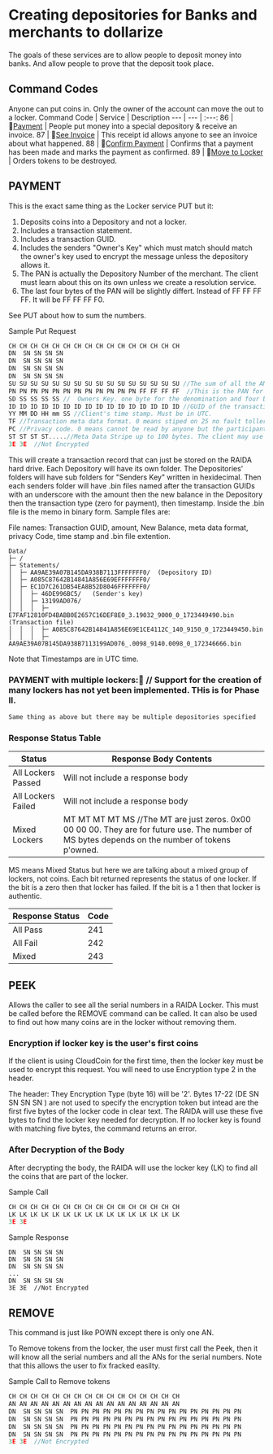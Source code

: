 # Creating depositories for Banks and merchants to dollarize
The goals of these services are to allow people to deposit money into banks.
And allow people to prove that the deposit took place. 


## Command Codes
Anyone can put coins in. Only the owner of the account can move the out to a locker. 
Command Code | Service | Description
--- | --- | :---: 
86 | 🔴[Payment](#) | People put money into a special depository & receive an invoice. 
87 | 🔴[See Invoice](#) | This receipt id allows anyone to see an invoice about what happened. 
88 | 🔴[Confirm Payment](#confirm-payment) | Confirms that a payment has been made and marks the payment as confirmed.
89 | 🔴[Move to Locker](#move-to-locker) | Orders tokens to be destroyed. 

## PAYMENT 

This is the exact same thing as the Locker service PUT but it:
1.  Deposits coins into a Depository and not a locker.
2.  Includes a transaction statement.
3.  Includes a transaction GUID.
4.  Includes the senders "Owner's Key" which must match should match the owner's key used to encrypt the message unless the depository allows it.
5.  The PAN is actually the Depository Number of the merchant. The client must learn about this on its own unless we create a resolution service.
6.  The last four bytes of the PAN will be slightly differt. Instead of FF FF FF FF. It will be FF FF FF F0.

See PUT about how to sum the numbers. 

Sample Put Request
```c
CH CH CH CH CH CH CH CH CH CH CH CH CH CH CH CH
DN  SN SN SN SN 
DN  SN SN SN SN  
DN  SN SN SN SN  
DN  SN SN SN SN  
SU SU SU SU SU SU SU SU SU SU SU SU SU SU SU SU //The sum of all the ANs of the SNs. See POWN SUM. 
PN PN PN PN PN PN PN PN PN PN PN PN FF FF FF FF  //This is the PAN for all the tokens. The last four bytes must be set to binary ones (0xFF)
SD SS SS SS SS //  Owners Key. one byte for the denomination and four bytes for the serial number. 
ID ID ID ID ID ID ID ID ID ID ID ID ID ID ID ID //GUID of the transaction. Sent by the client but the client may get it from a merchant. 
YY MM DD HH mm SS //Client's time stamp. Must be in UTC. 
TF //Transaction meta data format. 0 means stiped on 25 no fault tollerance. 1 means horizontal, vertical parity.  
PC //Privacy code. 0 means cannot be read by anyone but the participantes. 1 Means everyone can read it. 
ST ST ST ST.....//Meta Data Stripe up to 100 bytes. The client may use this to describe the transaction by striping it using a standard format.  
3E 3E  //Not Encrypted
```
This will create a transaction record that can just be stored on the RAIDA hard drive. Each Depository will have its own folder. The Depositories'
folders will have sub folders for "Senders Key" written in hexidecimal. Then each senders folder will have .bin files named after the transaction
GUIDs with an underscore with the amount then the new balance in the Depository then the transaction type (zero for payment), then timestamp. Inside the .bin file is the memo in binary form. Sample files are: 

File names: Transaction GUID, amount, New Balance, meta data format, privacy Code, time stamp and .bin file extention.  
```file
Data/
├─ /
├─ Statements/
│  ├─ AA9AE39A07B145DA938B7113FFFFFFF0/  (Depository ID)
│  ├─ A085C87642B14841A856E69EFFFFFFF0/
│  ├─ EC1D7C261DB54EA8B52D8046FFFFFFF0/
│  │  ├─ 46DE996BC5/   (Sender's key)
│  │  ├─ 13199AD076/ 
│  │  │  ├─ E7FAF12810FD4BABB0E2657C16DEF8E0_3.19032_9000_0_1723449490.bin (Transaction file)
│  │  │  ├─ A085C87642B14841A856E69E1CE4112C_140_9150_0_1723449450.bin
│  │  │  ├─ AA9AE39A07B145DA938B7113199AD076_.0098_9140.0098_0_172346666.bin 

```
Note that Timestamps are in UTC time. 


### PAYMENT with multiple lockers:🔴 // Support for the creation of many lockers has not yet been implemented. THis is for Phase II. 
```c
Same thing as above but there may be multiple depositories specified 
```


### Response Status Table

Status| Response Body Contents
---|---
All Lockers Passed | Will not include a response body | Will not include a response body | 
All Lockers Failed | Will not include a response body
Mixed Lockers | MT MT MT MT MS  //The MT are just zeros. 0x00 00 00 00. They are for future use. The number of MS bytes depends on the number of tokens p'owned. 

MS means Mixed Status but here we are talking about a mixed group of lockers, not coins. Each bit returned represents the status of one locker. If the bit is a zero then that locker has failed. If the bit is a 1 then that locker is authentic. 

Response Status | Code
---|---
All Pass | 241
All Fail | 242
Mixed | 243
 

## PEEK
Allows the caller to see all the serial numbers in a RAIDA Locker. This must be called before the REMOVE command can be called. It can also be used to find out how many coins are in the locker without removing them. 

### Encryption if locker key is the user's first coins
If the client is using CloudCoin for the first time, then the locker key must be used to encrypt this request. You will need to use Encryption type 2 in the header. 

The header: 
They Encryption Type (byte 16) will be '2'. Bytes 17-22 (DE SN SN SN SN ) are not used to specify the encryption token but intead are the first five bytes of the locker code in clear text. 
The RAIDA will use these five bytes to find the locker key needed for decryption.
If no locker key is found with matching five bytes, the command returns an error. 

### After Decryption of the Body
After decrypting the body, the RAIDA will use the locker key (LK) to find all the coins that are part of the locker. 

Sample Call
```c
CH CH CH CH CH CH CH CH CH CH CH CH CH CH CH CH 
LK LK LK LK LK LK LK LK LK LK LK LK LK LK LK LK 
3E 3E

```

Sample Response
```
DN  SN SN SN SN   
DN  SN SN SN SN   
DN  SN SN SN SN  
...
DN  SN SN SN SN  
3E 3E  //Not Encrypted
```

## REMOVE
This command is just like POWN except there is only one AN. 

To Remove tokens from the locker, the user must first call the Peek, then it will know all the serial numbers and all the ANs for the serial numbers. Note that this allows the user to fix fracked easilty.

Sample Call to Remove tokens
```c
CH CH CH CH CH CH CH CH CH CH CH CH CH CH CH CH
AN AN AN AN AN AN AN AN AN AN AN AN AN AN AN AN
DN  SN SN SN SN  PN PN PN PN PN PN PN PN PN PN PN PN PN PN PN PN
DN  SN SN SN SN  PN PN PN PN PN PN PN PN PN PN PN PN PN PN PN PN
DN  SN SN SN SN  PN PN PN PN PN PN PN PN PN PN PN PN PN PN PN PN 
DN  SN SN SN SN  PN PN PN PN PN PN PN PN PN PN PN PN PN PN PN PN
3E 3E  //Not Encrypted
```
